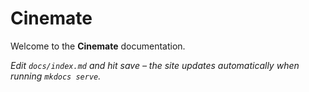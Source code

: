 # Cinemate

Welcome to the **Cinemate** documentation.

*Edit `docs/index.md` and hit save – the site updates automatically when running `mkdocs serve`.*
